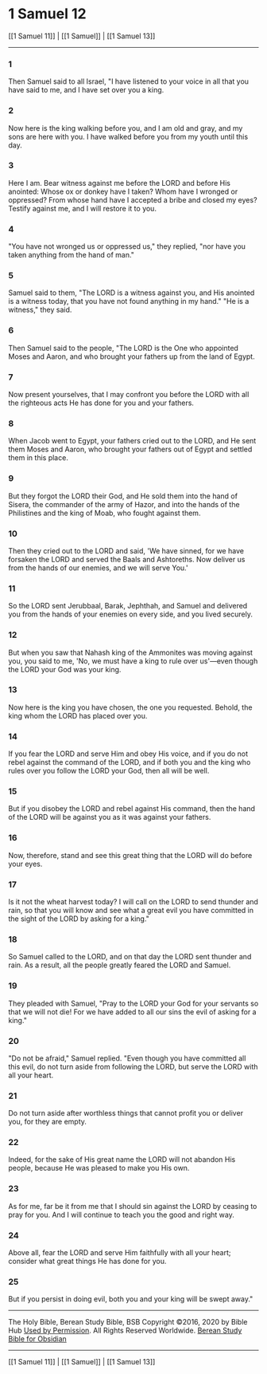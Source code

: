 # 1 Samuel 12

[[1 Samuel 11]] | [[1 Samuel]] | [[1 Samuel 13]]

---

### 1
Then Samuel said to all Israel, "I have listened to your voice in all that you have said to me, and I have set over you a king.

### 2
Now here is the king walking before you, and I am old and gray, and my sons are here with you. I have walked before you from my youth until this day.

### 3
Here I am. Bear witness against me before the LORD and before His anointed: Whose ox or donkey have I taken? Whom have I wronged or oppressed? From whose hand have I accepted a bribe and closed my eyes? Testify against me, and I will restore it to you.

### 4
"You have not wronged us or oppressed us," they replied, "nor have you taken anything from the hand of man."

### 5
Samuel said to them, "The LORD is a witness against you, and His anointed is a witness today, that you have not found anything in my hand." "He is a witness," they said.

### 6
Then Samuel said to the people, "The LORD is the One who appointed Moses and Aaron, and who brought your fathers up from the land of Egypt.

### 7
Now present yourselves, that I may confront you before the LORD with all the righteous acts He has done for you and your fathers.

### 8
When Jacob went to Egypt, your fathers cried out to the LORD, and He sent them Moses and Aaron, who brought your fathers out of Egypt and settled them in this place.

### 9
But they forgot the LORD their God, and He sold them into the hand of Sisera, the commander of the army of Hazor, and into the hands of the Philistines and the king of Moab, who fought against them.

### 10
Then they cried out to the LORD and said, 'We have sinned, for we have forsaken the LORD and served the Baals and Ashtoreths. Now deliver us from the hands of our enemies, and we will serve You.'

### 11
So the LORD sent Jerubbaal, Barak, Jephthah, and Samuel and delivered you from the hands of your enemies on every side, and you lived securely.

### 12
But when you saw that Nahash king of the Ammonites was moving against you, you said to me, 'No, we must have a king to rule over us'—even though the LORD your God was your king.

### 13
Now here is the king you have chosen, the one you requested. Behold, the king whom the LORD has placed over you.

### 14
If you fear the LORD and serve Him and obey His voice, and if you do not rebel against the command of the LORD, and if both you and the king who rules over you follow the LORD your God, then all will be well.

### 15
But if you disobey the LORD and rebel against His command, then the hand of the LORD will be against you as it was against your fathers.

### 16
Now, therefore, stand and see this great thing that the LORD will do before your eyes.

### 17
Is it not the wheat harvest today? I will call on the LORD to send thunder and rain, so that you will know and see what a great evil you have committed in the sight of the LORD by asking for a king."

### 18
So Samuel called to the LORD, and on that day the LORD sent thunder and rain. As a result, all the people greatly feared the LORD and Samuel.

### 19
They pleaded with Samuel, "Pray to the LORD your God for your servants so that we will not die! For we have added to all our sins the evil of asking for a king."

### 20
"Do not be afraid," Samuel replied. "Even though you have committed all this evil, do not turn aside from following the LORD, but serve the LORD with all your heart.

### 21
Do not turn aside after worthless things that cannot profit you or deliver you, for they are empty.

### 22
Indeed, for the sake of His great name the LORD will not abandon His people, because He was pleased to make you His own.

### 23
As for me, far be it from me that I should sin against the LORD by ceasing to pray for you. And I will continue to teach you the good and right way.

### 24
Above all, fear the LORD and serve Him faithfully with all your heart; consider what great things He has done for you.

### 25
But if you persist in doing evil, both you and your king will be swept away."

---

The Holy Bible, Berean Study Bible, BSB
Copyright ©2016, 2020 by Bible Hub
[Used by Permission](https://berean.bible/terms.htm). All Rights Reserved Worldwide.
[Berean Study Bible for Obsidian](https://github.com/gapmiss/berean-study-bible-for-obsidian)

---

[[1 Samuel 11]] | [[1 Samuel]] | [[1 Samuel 13]]

